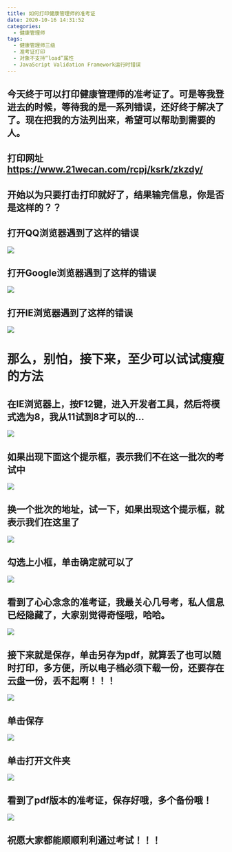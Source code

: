 ```yaml
---
title: 如何打印健康管理师的准考证
date: 2020-10-16 14:31:52
categories:
  - 健康管理师
tags:
  - 健康管理师三级
  - 准考证打印
  - 对象不支持“load”属性
  - JavaScript Validation Framework运行时错误
---
```

## 今天终于可以打印健康管理师的准考证了。可是等我登进去的时候，等待我的是一系列错误，还好终于解决了了。现在把我的方法列出来，希望可以帮助到需要的人。
## 打印网址 https://www.21wecan.com/rcpj/ksrk/zkzdy/
## 开始以为只要打击打印就好了，结果输完信息，你是否是这样的？？
## 打开QQ浏览器遇到了这样的错误
 ![](/images/HealthManager/04_ZKZP_1QQ.png)
## 打开Google浏览器遇到了这样的错误
![](/images/HealthManager/04_ZKZP_2Google.png)
## 打开IE浏览器遇到了这样的错误
![](/images/HealthManager/04_ZKZP_3IE.png)
# 那么，别怕，接下来，至少可以试试瘦瘦的方法
## 在IE浏览器上，按F12键，进入开发者工具，然后将模式选为8，我从11试到8才可以的...
![](/images/HealthManager/04_ZKZP_4IE8.png)
## 如果出现下面这个提示框，表示我们不在这一批次的考试中
![](/images/HealthManager/04_ZKZP_5提示.png)
## 换一个批次的地址，试一下，如果出现这个提示框，就表示我们在这里了
![](/images/HealthManager/04_ZKZP_5登入勾选.png)
## 勾选上小框，单击确定就可以了
![](/images/HealthManager/04_ZKZP_6登入勾选.png)
## 看到了心心念念的准考证，我最关心**几号考**，私人信息已经隐藏了，大家别觉得奇怪哦，哈哈。
![](/images/HealthManager/04_ZKZP_7打印OK.png)
## 接下来就是保存，单击另存为pdf，就算丢了也可以随时打印，多方便，所以电子档必须下载一份，还要存在云盘一份，丢不起啊！！！
![](/images/HealthManager/04_ZKZP_8pdf.png)
## 单击保存
![](/images/HealthManager/04_ZKZP_9pdf.png)
## 单击打开文件夹
![](/images/HealthManager/04_ZKZP_10pdf.png)
## 看到了pdf版本的准考证，保存好哦，多个备份哦！
![](/images/HealthManager/04_ZKZP_11pdf.png)
## 祝愿大家都能顺顺利利通过考试！！！
